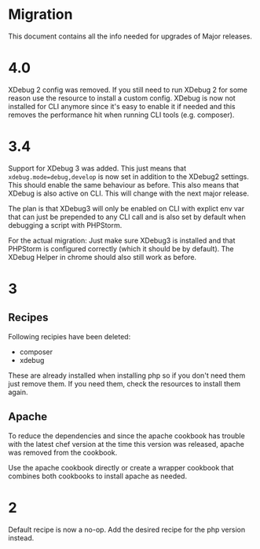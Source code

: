 # Migration

This document contains all the info needed for upgrades of Major releases.

# 4.0

XDebug 2 config was removed. If you still need to run XDebug 2 for some reason use the resource to install a custom config. XDebug is now not installed
for CLI anymore since it's easy to enable it if needed and this removes the performance hit when running CLI tools (e.g. composer).

# 3.4
Support for XDebug 3 was added. This just means that `xdebug.mode=debug,develop` is now set in addition to the XDebug2 settings. This should enable
the same behaviour as before. This also means that XDebug is also active on CLI. This will change with the next major release.

The plan is that XDebug3 will only be enabled on CLI with explict env var that can just be prepended to any CLI call and is also set by default
when debugging a script with PHPStorm.

For the actual migration: Just make sure XDebug3 is installed and that PHPStorm is configured correctly (which it should be by default). The XDebug Helper in
chrome should also still work as before.

# 3

## Recipes
Following recipies have been deleted:
  - composer
  - xdebug

These are already installed when installing php so if you don't need them just remove them. If you need them, check the resources to install them again.

## Apache
To reduce the dependencies and since the apache cookbook has trouble with the latest chef version at the time this version was released, apache was removed from the cookbook.

Use the apache cookbook directly or create a wrapper cookbook that combines both cookbooks to install apache as needed.

# 2

Default recipe is now a no-op. Add the desired recipe for the php version instead.